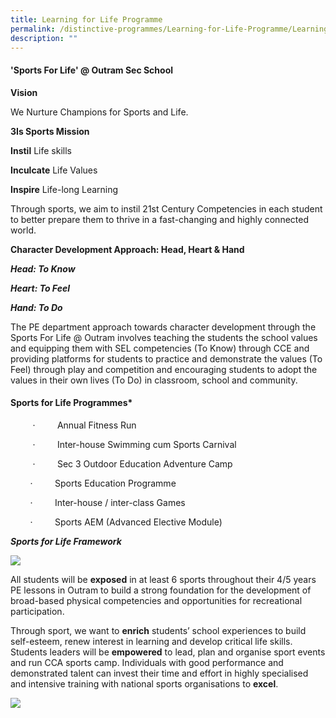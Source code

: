 ```yaml
---
title: Learning for Life Programme
permalink: /distinctive-programmes/Learning-for-Life-Programme/Learning-for-Life-Programme/
description: ""
---
```

#### **'Sports For Life' @ Outram Sec School**

  

  

**Vision**  





We Nurture Champions for Sports and Life.

  

**3Is Sports Mission**

**Instil** Life skills

**Inculcate** Life Values

**Inspire** Life-long Learning

Through sports, we aim to instil 21st Century Competencies in each student to better prepare them to thrive in a fast-changing and highly connected world.

  

**Character Development Approach: Head, Heart & Hand**

**_Head: To Know_**

**_Heart: To Feel_**

**_Hand: To Do_**

The PE department approach towards character development through the Sports For Life @ Outram involves teaching the students the school values and equipping them with SEL competencies (To Know) through CCE and providing platforms for students to practice and demonstrate the values (To Feel) through play and competition and encouraging students to adopt the values in their own lives (To Do) in classroom, school and community.

 

#### **Sports for Life Programmes***

         ·         Annual Fitness Run

         ·         Inter-house Swimming cum Sports Carnival

         ·         Sec 3 Outdoor Education Adventure Camp

        ·         Sports Education Programme

        ·         Inter-house / inter-class Games

        ·         Sports AEM (Advanced Elective Module)


**_Sports for Life Framework_**

![](/images/School%20Programmes/Distinctive%20Programmes/LLP/LLP01.jpg)

All students will be **exposed** in at least 6 sports throughout their 4/5 years PE lessons in Outram to build a strong foundation for the development of broad-based physical competencies and opportunities for recreational participation. 

Through sport, we want to **enrich** students’ school experiences to build self-esteem, renew interest in learning and develop critical life skills. Students leaders will be **empowered** to lead, plan and organise sport events and run CCA sports camp. Individuals with good performance and demonstrated talent can invest their time and effort in highly specialised and intensive training with national sports organisations to **excel**.

![](/images/School%20Programmes/Distinctive%20Programmes/LLP/LLP02.png)